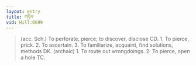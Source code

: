 ```yaml
---
layout: entry
title: གཏོལ་
vid: Hill:0699
---
```

> (acc\. Sch\.) To perforate, pierce; to discover, disclose CD\. 1\. To pierce, prick\. 2\. To ascertain\. 3\. To familiarize, acquaint, find solutions, methods DK\. (archaic) 1\. To route out wrongdoings\. 2\. To pierce, open a hole TC\.



